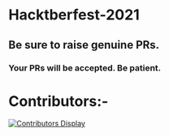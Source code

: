 # Hacktberfest-2021
## Be sure to raise genuine PRs.
### Your PRs will be accepted. Be patient.


# Contributors:-
[![Contributors Display](https://badges.pufler.dev/contributors/silent-killer-11/Hacktberfest-2021?size=50&padding=5&bots=true)](https://badges.pufler.dev)
